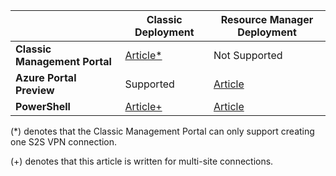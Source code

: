 |  | **Classic Deployment**  | **Resource Manager Deployment** |
|----------------------------------------|--------------|----------------------|
| **Classic Management Portal**                     |[Article*](/documentation/articles/vpn-gateway-site-to-site-create/) |  Not Supported |
| **Azure Portal Preview** | Supported               | [Article](/documentation/articles/vpn-gateway-howto-site-to-site-resource-manager-portal/)|
| **PowerShell**               |[Article+](/documentation/articles/vpn-gateway-multi-site/) | [Article](/documentation/articles/vpn-gateway-create-site-to-site-rm-powershell/)| 

(*) denotes that the Classic Management Portal can only support creating one S2S VPN connection.

(+) denotes that this article is written for multi-site connections.
